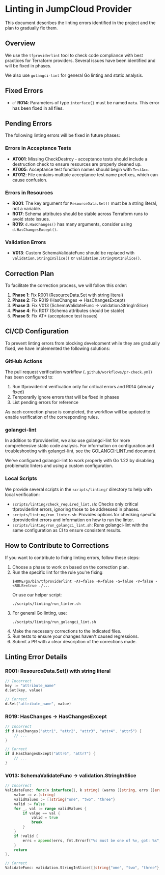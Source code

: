 # Linting in JumpCloud Provider

This document describes the linting errors identified in the project and the plan to gradually fix them.

## Overview

We use the `tfproviderlint` tool to check code compliance with best practices for Terraform providers. Several issues have been identified and will be fixed in phases.

We also use `golangci-lint` for general Go linting and static analysis.

## Fixed Errors

- ✅ **R014**: Parameters of type `interface{}` must be named `meta`. This error has been fixed in all files.

## Pending Errors

The following linting errors will be fixed in future phases:

### Errors in Acceptance Tests

- **AT001**: Missing CheckDestroy - acceptance tests should include a destruction check to ensure resources are properly cleaned up.
- **AT005**: Acceptance test function names should begin with `TestAcc`.
- **AT012**: File contains multiple acceptance test name prefixes, which can cause confusion.

### Errors in Resources

- **R001**: The key argument for `ResourceData.Set()` must be a string literal, not a variable.
- **R017**: Schema attributes should be stable across Terraform runs to avoid state issues.
- **R019**: `d.HasChanges()` has many arguments, consider using `d.HasChangesExcept()`.

### Validation Errors

- **V013**: Custom SchemaValidateFunc should be replaced with `validation.StringInSlice()` or `validation.StringNotInSlice()`.

## Correction Plan

To facilitate the correction process, we will follow this order:

1. **Phase 1**: Fix R001 (ResourceData.Set with string literal)
2. **Phase 2**: Fix R019 (HasChanges → HasChangesExcept)
3. **Phase 3**: Fix V013 (SchemaValidateFunc → validation.StringInSlice)
4. **Phase 4**: Fix R017 (Schema attributes should be stable)
5. **Phase 5**: Fix AT* (acceptance test issues)

## CI/CD Configuration

To prevent linting errors from blocking development while they are gradually fixed, we have implemented the following solutions:

### GitHub Actions

The pull request verification workflow (`.github/workflows/pr-check.yml`) has been configured to:

1. Run tfproviderlint verification only for critical errors and R014 (already fixed)
2. Temporarily ignore errors that will be fixed in phases
3. List pending errors for reference

As each correction phase is completed, the workflow will be updated to enable verification of the corresponding rules.

### golangci-lint

In addition to tfproviderlint, we also use golangci-lint for more comprehensive static code analysis. For information on configuration and troubleshooting with golangci-lint, see the [GOLANGCI-LINT.md](./GOLANGCI-LINT.md) document.

We've configured golangci-lint to work properly with Go 1.22 by disabling problematic linters and using a custom configuration.

### Local Scripts

We provide several scripts in the `scripts/linting/` directory to help with local verification:

- `scripts/linting/check_required_lint.sh`: Checks only critical tfproviderlint errors, ignoring those to be addressed in phases.
- `scripts/linting/run_linter.sh`: Provides options for checking specific tfproviderlint errors and information on how to run the linter.
- `scripts/linting/run_golangci_lint.sh`: Runs golangci-lint with the same configuration as CI to ensure consistent results.

## How to Contribute to Corrections

If you want to contribute to fixing linting errors, follow these steps:

1. Choose a phase to work on based on the correction plan.
2. Run the specific lint for the rule you're fixing:
   ```
   $HOME/go/bin/tfproviderlint -AT=false -R=false -S=false -V=false -<RULE>=true ./...
   ```
   Or use our helper script:
   ```
   ./scripts/linting/run_linter.sh
   ```
3. For general Go linting, use:
   ```
   ./scripts/linting/run_golangci_lint.sh
   ```
4. Make the necessary corrections to the indicated files.
5. Run tests to ensure your changes haven't caused regressions.
6. Submit a PR with a clear description of the corrections made.

## Linting Error Details

### R001: ResourceData.Set() with string literal

```go
// Incorrect
key := "attribute_name"
d.Set(key, value)

// Correct
d.Set("attribute_name", value)
```

### R019: HasChanges → HasChangesExcept

```go
// Incorrect
if d.HasChanges("attr1", "attr2", "attr3", "attr4", "attr5") {
    // ...
}

// Correct
if d.HasChangesExcept("attr6", "attr7") {
    // ...
}
```

### V013: SchemaValidateFunc → validation.StringInSlice

```go
// Incorrect
ValidateFunc: func(v interface{}, k string) (warns []string, errs []error) {
    value := v.(string)
    validValues := []string{"one", "two", "three"}
    valid := false
    for _, val := range validValues {
        if value == val {
            valid = true
            break
        }
    }
    if !valid {
        errs = append(errs, fmt.Errorf("%s must be one of %v, got: %s", k, validValues, value))
    }
    return
},

// Correct
ValidateFunc: validation.StringInSlice([]string{"one", "two", "three"}, false),
``` 